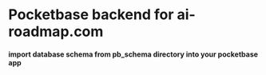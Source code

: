 # Pocketbase backend for ai-roadmap.com
#### import database schema from pb_schema directory into your pocketbase app